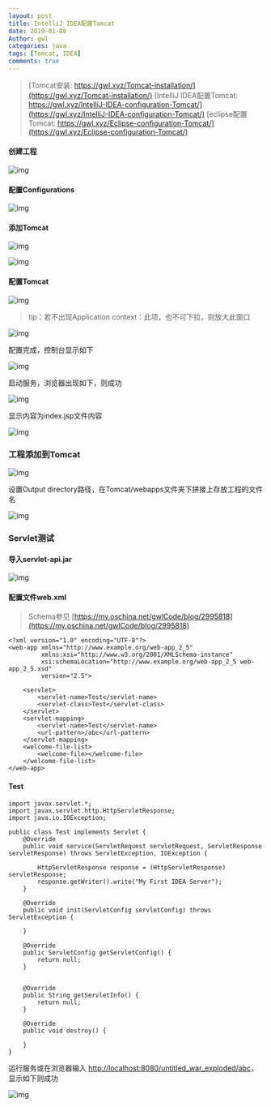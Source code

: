 ```yaml
---
layout: post
title: IntelliJ IDEA配置Tomcat
date: 2019-01-08
Author: gwl
categories: java
tags: [Tomcat, IDEA]
comments: true
---
```


> [Tomcat安装: https://gwl.xyz/Tomcat-installation/](https://gwl.xyz/Tomcat-installation/)
> [IntelliJ IDEA配置Tomcat: https://gwl.xyz/IntelliJ-IDEA-configuration-Tomcat/](https://gwl.xyz/IntelliJ-IDEA-configuration-Tomcat/)
> [eclipse配置Tomcat: https://gwl.xyz/Eclipse-configuration-Tomcat/](https://gwl.xyz/Eclipse-configuration-Tomcat/)

#### 创建工程

![img](https://github.com/mouos/mouos.github.io/blob/master/images/article_images/2019-01-08-IntelliJ-IDEA-configuration-Tomcat/2019-01-08-IntelliJ-IDEA-configuration-Tomcat-01.jpg?raw=true)

#### 配置Configurations

![img](https://github.com/mouos/mouos.github.io/blob/master/images/article_images/2019-01-08-IntelliJ-IDEA-configuration-Tomcat/2019-01-08-IntelliJ-IDEA-configuration-Tomcat-02.jpg?raw=true)

#### 添加Tomcat

![img](https://github.com/mouos/mouos.github.io/blob/master/images/article_images/2019-01-08-IntelliJ-IDEA-configuration-Tomcat/2019-01-08-IntelliJ-IDEA-configuration-Tomcat-03.jpg?raw=true)

![img](https://github.com/mouos/mouos.github.io/blob/master/images/article_images/2019-01-08-IntelliJ-IDEA-configuration-Tomcat/2019-01-08-IntelliJ-IDEA-configuration-Tomcat-04.jpg?raw=true)

#### 配置Tomcat

![img](https://github.com/mouos/mouos.github.io/blob/master/images/article_images/2019-01-08-IntelliJ-IDEA-configuration-Tomcat/2019-01-08-IntelliJ-IDEA-configuration-Tomcat-05.jpg?raw=true)

> tip：若不出现Application context：此项，也不可下拉，则放大此窗口

![img](https://github.com/mouos/mouos.github.io/blob/master/images/article_images/2019-01-08-IntelliJ-IDEA-configuration-Tomcat/2019-01-08-IntelliJ-IDEA-configuration-Tomcat-06.jpg?raw=true)

配置完成，控制台显示如下

![img](https://github.com/mouos/mouos.github.io/blob/master/images/article_images/2019-01-08-IntelliJ-IDEA-configuration-Tomcat/2019-01-08-IntelliJ-IDEA-configuration-Tomcat-07.jpg?raw=true)

启动服务，浏览器出现如下，则成功

![img](https://github.com/mouos/mouos.github.io/blob/master/images/article_images/2019-01-08-IntelliJ-IDEA-configuration-Tomcat/2019-01-08-IntelliJ-IDEA-configuration-Tomcat-08.jpg?raw=true)

显示内容为index.jsp文件内容

![img](https://github.com/mouos/mouos.github.io/blob/master/images/article_images/2019-01-08-IntelliJ-IDEA-configuration-Tomcat/2019-01-08-IntelliJ-IDEA-configuration-Tomcat-09.jpg?raw=true)


### 工程添加到Tomcat

![img](https://github.com/mouos/mouos.github.io/blob/master/images/article_images/2019-01-08-IntelliJ-IDEA-configuration-Tomcat/2019-01-08-IntelliJ-IDEA-configuration-Tomcat-10.jpg?raw=true)

设置Output directory路径，在Tomcat/webapps文件夹下拼接上存放工程的文件名

![img](https://github.com/mouos/mouos.github.io/blob/master/images/article_images/2019-01-08-IntelliJ-IDEA-configuration-Tomcat/2019-01-08-IntelliJ-IDEA-configuration-Tomcat-11.jpg?raw=true)

### Servlet测试

#### 导入servlet-api.jar

![img](https://github.com/mouos/mouos.github.io/blob/master/images/article_images/2019-01-08-IntelliJ-IDEA-configuration-Tomcat/2019-01-08-IntelliJ-IDEA-configuration-Tomcat-12.jpg?raw=true)

#### 配置文件web.xml

> Schema参见 [https://my.oschina.net/gwlCode/blog/2995818](https://my.oschina.net/gwlCode/blog/2995818)

```
<?xml version="1.0" encoding="UTF-8"?>
<web-app xmlns="http://www.example.org/web-app_2_5"
         xmlns:xsi="http://www.w3.org/2001/XMLSchema-instance"
         xsi:schemaLocation="http://www.example.org/web-app_2_5 web-app_2_5.xsd"
         version="2.5">
    
    <servlet>
        <servlet-name>Test</servlet-name>
        <servlet-class>Test</servlet-class>
    </servlet>
    <servlet-mapping>
        <servlet-name>Test</servlet-name>
        <url-pattern>/abc</url-pattern>
    </servlet-mapping>
    <welcome-file-list>
        <welcome-file></welcome-file>
    </welcome-file-list>
</web-app>
```

#### Test

```
import javax.servlet.*;
import javax.servlet.http.HttpServletResponse;
import java.io.IOException;

public class Test implements Servlet {
    @Override
    public void service(ServletRequest servletRequest, ServletResponse servletResponse) throws ServletException, IOException {

        HttpServletResponse response = (HttpServletResponse) servletResponse;
        response.getWriter().write("My First IDEA Server");
    }

    @Override
    public void init(ServletConfig servletConfig) throws ServletException {

    }

    @Override
    public ServletConfig getServletConfig() {
        return null;
    }


    @Override
    public String getServletInfo() {
        return null;
    }

    @Override
    public void destroy() {

    }
}
```

运行服务或在浏览器输入 [http://localhost:8080/untitled_war_exploded/abc](http://localhost:8080/untitled_war_exploded/abc)，显示如下则成功

![img](https://github.com/mouos/mouos.github.io/blob/master/images/article_images/2019-01-08-IntelliJ-IDEA-configuration-Tomcat/2019-01-08-IntelliJ-IDEA-configuration-Tomcat-13.jpg?raw=true)
